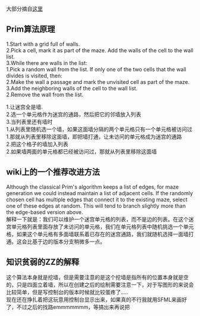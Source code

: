 大部分摘自[这里](http://blog.csdn.net/juzihongle1/article/details/73135920)
## Prim算法原理
1.Start with a grid full of walls.  
2.Pick a cell, mark it as part of the maze. Add the walls of the cell to the wall list.  
3.While there are walls in the list:  
    1.Pick a random wall from the list. If only one of the two cells that the wall divides is visited, then:  
        2.Make the wall a passage and mark the unvisited cell as part of the maze.  
        3.Add the neighboring walls of the cell to the wall list.  
    2.Remove the wall from the list.  
  
1.让迷宫全是墙.  
2.选一个单元格作为迷宫的通路，然后把它的邻墙放入列表  
3.当列表里还有墙时  
    1.从列表里随机选一个墙，如果这面墙分隔的两个单元格只有一个单元格被访问过  
        1.那就从列表里移除这面墙，即把墙打通，让未访问的单元格成为迷宫的通路  
        2.把这个格子的墙加入列表  
    2.如果墙两面的单元格都已经被访问过，那就从列表里移除这面墙  

## wiki上的一个推荐改进方法

Although the classical Prim's algorithm keeps a list of edges, for maze generation we could instead maintain a list of adjacent cells. If the randomly chosen cell has multiple edges that connect it to the existing maze, select one of these edges at random. This will tend to branch slightly more than the edge-based version above.  
解释一下就是：我们可以维护一个迷宫单元格的列表，而不是边的列表。在这个迷宫单元格列表里面存放了未访问的单元格，我们在单元格列表中随机挑选一个单元格，如果这个单元格有多面墙联系着已存在的迷宫通路，我们就随机选择一面墙打通。这会比基于边的版本分支稍微多一点。
## 知识贫弱的ZZ的解释
这个算法本身就是挖墙，但是需要注意的是这个挖墙是指所有的位置本身就是空的，只是四面立着墙，所以在创建之后的绘制需要注意一下，对于写图形的来说会比较简单，但是写控制台的版本时候就比较蛋疼了.....  
现在还在挣扎着把这玩意用控制台显示出来，如果真的不行我就用SFML来画好了，不过之后的找路emmmmmmm，等搞出来再说把